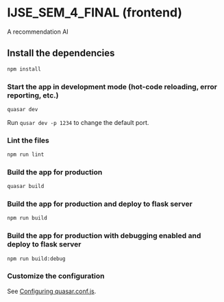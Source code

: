 # IJSE_SEM_4_FINAL (frontend)

A recommendation AI

## Install the dependencies
```bash
npm install
```

### Start the app in development mode (hot-code reloading, error reporting, etc.)
```bash
quasar dev
```
Run `qusar dev -p 1234` to change the default port.

### Lint the files
```bash
npm run lint
```

### Build the app for production
```bash
quasar build
```

### Build the app for production and deploy to flask server
```bash
npm run build
```

### Build the app for production with debugging enabled and deploy to flask server
```bash
npm run build:debug
```

### Customize the configuration
See [Configuring quasar.conf.js](https://quasar.dev/quasar-cli/quasar-conf-js).

